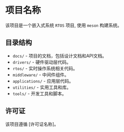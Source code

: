 # 项目名称

该项目是一个嵌入式系统 `RTOS` 项目, 使用 `meson` 构建系统。

## 目录结构

- `docs/` - 项目的文档，包括设计文档和API文档。
- `drivers/` - 硬件驱动层代码。
- `rtos/` - 实时操作系统相关代码。
- `middleware/` - 中间件组件。
- `applications/` - 应用层代码。
- `utilities/` - 实用工具和库。
- `tools/` - 开发工具和脚本。

## 许可证

该项目遵循 [许可证名称]。